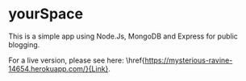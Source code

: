 # yourSpace

This is a simple app using Node.Js, MongoDB and Express for public blogging.

For a live version, please see here: \href{https://mysterious-ravine-14654.herokuapp.com/}{Link}.
